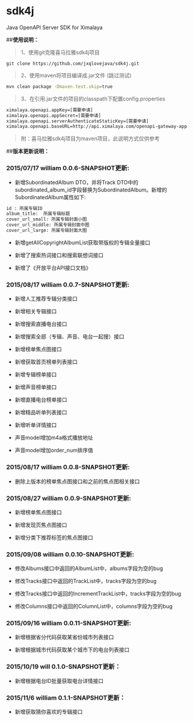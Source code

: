 # sdk4j

Java OpenAPI Server SDK for Ximalaya

##**使用说明：**

> 1、使用git克隆喜马拉雅sdk4j项目
```
git clone https://github.com/jxqlovejava/sdk4j.git
```
> 2、使用maven将项目编译成.jar文件 (跳过测试)
```bash
mvn clean package -Dmaven.test.skip=true
```
> 3、在引用.jar文件的项目的classpath下配置config.properties
```bash
ximalaya.openapi.appKey=[需要申请]
ximalaya.openapi.appSecret=[需要申请]
ximalaya.openapi.serverAuthenticateStaticKey=[需要申请]
ximalaya.openapi.baseURL=http://api.ximalaya.com/openapi-gateway-app
```
> 附：喜马拉雅sdk4j项目为maven项目，此说明方式仅供参考

##**版本更新说明：**

### 2015/07/17 william 0.0.6-SNAPSHOT更新:

* 新增SubordinatedAlbum DTO，并将Track DTO中的subordinated_album_id字段替换为SubordinatedAlbum。新增的SubordinatedAlbum属性如下:

```html
id : 所属专辑ID
album_title:  所属专辑标题
cover_url_small: 所属专辑封面小图
cover_url_middle: 所属专辑封面中图
cover_url_large: 所属专辑封面大图
```

* 新增getAllCopyrightAlbumList获取带版权的专辑全量接口

* 新增了搜索热词接口和搜索联想词接口

* 新增了《开放平台API接口文档》

### 2015/08/17 william 0.0.7-SNAPSHOT更新:

* 新增人工推荐专辑分类接口

* 新增相关专辑接口

* 新增搜索直播电台接口

* 新增搜索全部（专辑、声音、电台一起搜）接口

* 新增榜单焦点图接口

* 新增获取首页榜单列表接口

* 新增专辑榜单接口

* 新增声音榜单接口

* 新增直播电台榜单接口

* 新增精品听单列表接口

* 新增听单详情接口

* 声音model增加m4a格式播放地址

* 声音model增加order_num排序值

### 2015/08/17 william 0.0.8-SNAPSHOT更新:

* 删除上版本的榜单焦点图接口和之前的焦点图相关接口

### 2015/08/27 william 0.0.9-SNAPSHOT更新:

* 新增榜单焦点图接口

* 新增发现页焦点图接口

* 新增分类下推荐标签的焦点图接口

### 2015/09/08 william 0.0.10-SNAPSHOT更新:

* 修改Albums接口中返回的AlbumList中，albums字段为空的bug

* 修改Tracks接口中返回的TrackList中，tracks字段为空的bug

* 修改Tracks接口中返回的IncrementTrackList中，tracks字段为空的bug

* 修改Columns接口中返回的ColumnList中，columns字段为空的bug

### 2015/09/16 william 0.0.11-SNAPSHOT更新:

* 新增根据省分代码获取某省份城市列表接口

* 新增根据城市代码获取某个城市下的电台列表接口

### 2015/10/19 will 0.1.0-SNAPSHOT更新：

* 新增根据电台ID批量获取电台详情接口

### 2015/11/6 william 0.1.1-SNAPSHOT更新：

* 新增获取猜你喜欢的专辑接口
